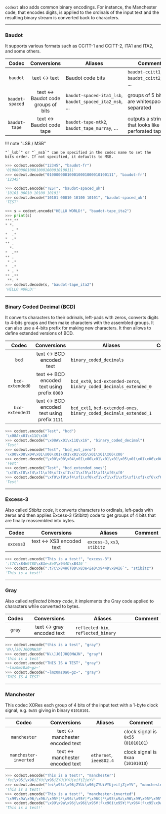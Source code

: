 `codext` also adds common binary encodings. For instance, the Manchester code, that encodes digits, is applied to the ordinals of the input text and the resulting binary stream is converted back to characters.

-----

### Baudot

It supports various formats such as CCITT-1 and CCITT-2, ITA1 and ITA2, and some others.

**Codec** | **Conversions** | **Aliases** | **Comment**
:---: | :---: | --- | ---
`baudot` | text <-> text | Baudot code bits | `baudot-ccitt1`, `baudot_ccitt2_lsb`, ... | supports CCITT-1, CCITT-2, EU/FR, ITA1, ITA2, MTK-2 (Python3 only), UK, ...
`baudot-spaced` | text <-> Baudot code groups of bits | `baudot-spaced-ita1_lsb`, `baudot_spaced_ita2_msb`, ... | groups of 5 bits are whitespace-separated
`baudot-tape` | text <-> Baudot code tape | `baudot-tape-mtk2`, `baudot_tape_murray`, ... | outputs a string that looks like a perforated tape

!!! note "LSB / MSB"
    
    "`_lsb`" or "`_msb`" can be specified in the codec name to set the bits order. If not specified, it defaults to MSB.


```python
>>> codext.encode("12345", "baudot-fr")
'010000000100010001000010100111'
>>> codext.decode("010000000100010001000010100111", "baudot-fr")
'12345'
```

```python
>>> codext.encode("TEST", "baudot-spaced_uk")
'10101 00010 10100 10101'
>>> codext.decode("10101 00010 10100 10101", "baudot-spaced_uk")
'TEST'
```

```python
>>> s = codext.encode("HELLO WORLD!", "baudot-tape_ita2")
>>> print(s)
***.**
* *.  
   . *
*  .* 
*  .* 
** .  
  *.  
*  .**
** .  
 * .* 
*  .* 
 * . *
** .**
 **. *
>>> codext.decode(s, "baudot-tape_ita2")
'HELLO WORLD!'
```

-----

### Binary Coded Decimal (BCD)

It converts characters to their odrinals, left-pads with zeros, converts digits to 4-bits groups and then make characters with the assembled groups. It can also use a 4-bits prefix for making new characters. It then allows to define extended versions of BCD.

**Codec** | **Conversions** | **Aliases** | **Comment**
:---: | :---: | --- | ---
`bcd` | text <-> BCD encoded text | `binary_coded_decimals` | 
`bcd-extended0` | text <-> BCD encoded text using prefix `0000` | `bcd_ext0`, `bcd-extended-zeros`, `binary_coded_decimals_extended_0` | 
`bcd-extended1` | text <-> BCD encoded text using prefix `1111` | `bcd_ext1`, `bcd-extended-ones`, `binary_coded_decimals_extended_1` | 

```python
>>> codext.encode("Test", "bcd")
'\x08A\x01\x11Q\x16'
>>> codext.decode("\x08A\x01\x11Q\x16", "binary_coded_decimal")
'Test'
>>> codext.encode("Test", "bcd_ext_zero")
'\x00\x08\x04\x01\x00\x01\x01\x01\x05\x01\x01\x06\x00'
>>> codext.decode("\x00\x08\x04\x01\x00\x01\x01\x01\x05\x01\x01\x06\x00", "bcd-ext0")
'Test'
>>> codext.encode("Test", "bcd_extended_ones")
'\xf0\xf8\xf4\xf1\xf0\xf1\xf1\xf1\xf5\xf1\xf1\xf6\xf0'
>>> codext.decode("\xf0\xf8\xf4\xf1\xf0\xf1\xf1\xf1\xf5\xf1\xf1\xf6\xf0", "bcd_ext1")
'Test'
```

-----

### Excess-3

Also called *Stibitz code*, it converts characters to ordinals, left-pads with zeros and then applies Excess-3 (Stibitz) code to get groups of 4 bits that are finally reassembled into bytes.

**Codec** | **Conversions** | **Aliases** | **Comment**
:---: | :---: | --- | ---
`excess3` | text <-> XS3 encoded text | `excess-3`, `xs3`, `stibitz` | 

```python
>>> codext.encode("This is a test!", "excess-3")
';t7C\x84H6T8D\x83e<£eD\x944D\x84I6`'
>>> codext.decode(";t7C\x84H6T8D\x83e<£eD\x944D\x84I6`", "stibitz")
'This is a test!'
```

-----

### Gray

Also called *reflected binary code*, it implements the Gray code applied to characters while converted to bytes.

**Codec** | **Conversions** | **Aliases** | **Comment**
:---: | :---: | --- | ---
`gray` | text <-> gray encoded text | `reflected-bin`, `reflected_binary` | 

```python
>>> codext.encode("this is a test", "gray")
'N\\]J0]J0Q0NWJN'
>>> codext.decode("N\\]J0]J0Q0NWJN", "gray")
'this is a test'
>>> codext.encode("THIS IS A TEST", "gray")
'~lmz0mz0a0~gz~'
>>> codext.decode("~lmz0mz0a0~gz~", "gray")
'THIS IS A TEST'
```

-----

### Manchester

This codec XORes each group of 4 bits of the input text with a 1-byte clock signal, e.g. `0x55` giving in binary `01010101`.

**Codec** | **Conversions** | **Aliases** | **Comment**
:---: | :---: | --- | ---
`manchester` | text <-> manchester encoded text | | clock signal is `0x55` (`01010101`)
`manchester-inverted` | text <-> manchester encoded text | `ethernet`, `ieee802.4` | clock signal is `0xaa` (`10101010`)

```python
>>> codext.encode("This is a test!", "manchester")
'fei\x95i\x96jZYUi\x96jZYUiVYUjeifjZjeYV'
>>> codext.decode("fei\x95i\x96jZYUi\x96jZYUiVYUjeifjZjeYV", "manchester")
'This is a test!'
>>> codext.encode("This is a test!", "manchester-inverted")
'\x99\x9a\x96j\x96i\x95¥¦ª\x96i\x95¥¦ª\x96©¦ª\x95\x9a\x96\x99\x95¥\x95\x9a¦©'
>>> codext.decode("\x99\x9a\x96j\x96i\x95¥¦ª\x96i\x95¥¦ª\x96©¦ª\x95\x9a\x96\x99\x95¥\x95\x9a¦©", "ethernet")
'This is a test!'
```

